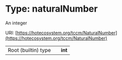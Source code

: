 
# Type: naturalNumber


An integer

URI: [https://hotecosystem.org/tccm/NaturalNumber](https://hotecosystem.org/tccm/NaturalNumber)

|  |  |  |
| --- | --- | --- |
| Root (builtin) type | | **int** |
